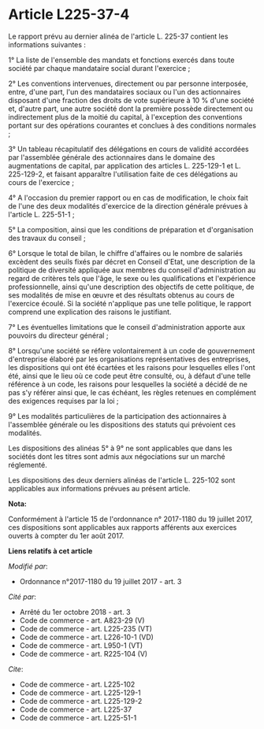 # Article L225-37-4

Le rapport prévu au dernier alinéa de l'article L. 225-37 contient les informations suivantes :

1° La liste de l'ensemble des mandats et fonctions exercés dans toute société par chaque mandataire social durant
l'exercice ;

2° Les conventions intervenues, directement ou par personne interposée, entre, d'une part, l'un des mandataires sociaux ou
l'un des actionnaires disposant d'une fraction des droits de vote supérieure à 10 % d'une société et, d'autre part, une autre
société dont la première possède directement ou indirectement plus de la moitié du capital, à l'exception des conventions
portant sur des opérations courantes et conclues à des conditions normales ;

3° Un tableau récapitulatif des délégations en cours de validité accordées par l'assemblée générale des actionnaires dans le
domaine des augmentations de capital, par application des articles L. 225-129-1 et L. 225-129-2, et faisant apparaître
l'utilisation faite de ces délégations au cours de l'exercice ;

4° A l'occasion du premier rapport ou en cas de modification, le choix fait de l'une des deux modalités d'exercice de la
direction générale prévues à l'article L. 225-51-1 ;

5° La composition, ainsi que les conditions de préparation et d'organisation des travaux du conseil ;

6° Lorsque le total de bilan, le chiffre d'affaires ou le nombre de salariés excèdent des seuils fixés par décret en Conseil
d'Etat, une description de la politique de diversité appliquée aux membres du conseil d'administration au regard de critères
tels que l'âge, le sexe ou les qualifications et l'expérience professionnelle, ainsi qu'une description des objectifs de
cette politique, de ses modalités de mise en œuvre et des résultats obtenus au cours de l'exercice écoulé. Si la société
n'applique pas une telle politique, le rapport comprend une explication des raisons le justifiant.

7° Les éventuelles limitations que le conseil d'administration apporte aux pouvoirs du directeur général ;

8° Lorsqu'une société se réfère volontairement à un code de gouvernement d'entreprise élaboré par les organisations
représentatives des entreprises, les dispositions qui ont été écartées et les raisons pour lesquelles elles l'ont été, ainsi
que le lieu où ce code peut être consulté, ou, à défaut d'une telle référence à un code, les raisons pour lesquelles la
société a décidé de ne pas s'y référer ainsi que, le cas échéant, les règles retenues en complément des exigences requises
par la loi ;

9° Les modalités particulières de la participation des actionnaires à l'assemblée générale ou les dispositions des statuts
qui prévoient ces modalités.

Les dispositions des alinéas 5° à 9° ne sont applicables que dans les sociétés dont les titres sont admis aux négociations
sur un marché réglementé.

Les dispositions des deux derniers alinéas de l'article L. 225-102 sont applicables aux informations prévues au présent
article.

**Nota:**

Conformément à l'article 15 de l'ordonnance n° 2017-1180 du 19 juillet 2017, ces dispositions sont applicables aux rapports
afférents aux exercices ouverts à compter du 1er août 2017.

**Liens relatifs à cet article**

_Modifié par_:

  - Ordonnance n°2017-1180 du 19 juillet 2017 - art. 3

_Cité par_:

  - Arrêté du 1er octobre 2018 - art. 3
  - Code de commerce - art. A823-29 (V)
  - Code de commerce - art. L225-235 (VT)
  - Code de commerce - art. L226-10-1 (VD)
  - Code de commerce - art. L950-1 (VT)
  - Code de commerce - art. R225-104 (V)

_Cite_:

  - Code de commerce - art. L225-102
  - Code de commerce - art. L225-129-1
  - Code de commerce - art. L225-129-2
  - Code de commerce - art. L225-37
  - Code de commerce - art. L225-51-1
